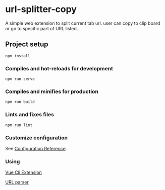 # url-splitter-copy
A simple web extension to split current tab url. user can copy to clip board or go to specific part of URL listed. 

## Project setup
```
npm install
```

### Compiles and hot-reloads for development
```
npm run serve
```

### Compiles and minifies for production
```
npm run build
```

### Lints and fixes files
```
npm run lint
```

### Customize configuration
See [Configuration Reference](https://cli.vuejs.org/config/).

### Using 
[Vue Cli Extension](https://vue-web-extension.netlify.app/intro/development-workflow.html)

[URL parser](https://dmitripavlutin.com/parse-url-javascript/)
